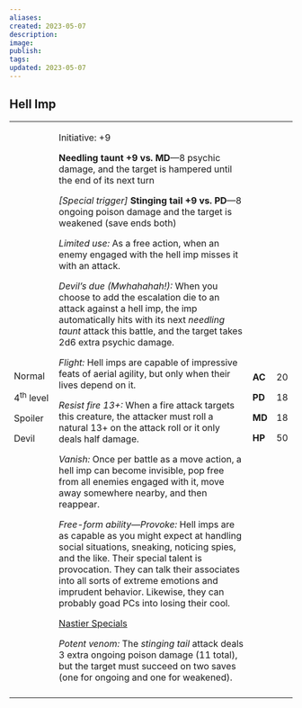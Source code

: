 ```yaml
---
aliases: 
created: 2023-05-07
description: 
image: 
publish: 
tags: 
updated: 2023-05-07
---
```


## Hell Imp

<table>
<colgroup>
<col style="width: 16%" />
<col style="width: 72%" />
<col style="width: 5%" />
<col style="width: 5%" />
</colgroup>
<tbody>
<tr class="odd">
<td><p>Normal</p>
<p>4<sup>th</sup> level</p>
<p>Spoiler</p>
<p>Devil</p></td>
<td><p>Initiative: +9</p>
<p><strong>Needling taunt +9 vs. MD</strong>—8 psychic damage, and the
target is hampered until the end of its next turn</p>
<p><em>[Special trigger]</em> <strong>Stinging tail +9 vs. PD</strong>—8
ongoing poison damage and the target is weakened (save ends both)</p>
<p><em>Limited use:</em> As a free action, when an enemy engaged with
the hell imp misses it with an attack.</p>
<p><em>Devil’s due (Mwhahahah!):</em> When you choose to add the
escalation die to an attack against a hell imp, the imp automatically
hits with its next <em>needling taunt</em> attack this battle, and the
target takes 2d6 extra psychic damage.</p>
<p><em>Flight:</em> Hell imps are capable of impressive feats of aerial
agility, but only when their lives depend on it.</p>
<p><em>Resist fire 13+:</em> When a fire attack targets this creature,
the attacker must roll a natural 13+ on the attack roll or it only deals
half damage.</p>
<p><em>Vanish:</em> Once per battle as a move action, a hell imp can
become invisible, pop free from all enemies engaged with it, move away
somewhere nearby, and then reappear.</p>
<p><em>Free-form ability—Provoke:</em> Hell imps are as capable as you
might expect at handling social situations, sneaking, noticing spies,
and the like. Their special talent is provocation. They can talk their
associates into all sorts of extreme emotions and imprudent behavior.
Likewise, they can probably goad PCs into losing their cool.</p>
<p><u>Nastier Specials</u></p>
<p><em>Potent venom:</em> The <em>stinging tail</em> attack deals 3
extra ongoing poison damage (11 total), but the target must succeed on
two saves (one for ongoing and one for weakened).</p></td>
<td><p><strong>AC</strong></p>
<p><strong>PD</strong></p>
<p><strong>MD</strong></p>
<p><strong>HP</strong></p></td>
<td><p>20</p>
<p>18</p>
<p>18</p>
<p>50</p></td>
</tr>
<tr class="even">
<td></td>
<td></td>
<td></td>
<td></td>
</tr>
</tbody>
</table>

